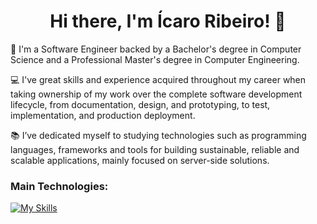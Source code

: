 <h1 align='center'>
  Hi there, I'm Ícaro Ribeiro! 👋
</h1>

👨 I'm a Software Engineer backed by a Bachelor's degree in Computer Science and a Professional Master's degree in Computer Engineering.

💻 I've great skills and experience acquired throughout my career when taking ownership of my work over the complete software development lifecycle, from documentation, design, and prototyping, to test, implementation, and production deployment.

📚 I’ve dedicated myself to studying technologies such as programming languages, frameworks and tools for building sustainable, reliable and scalable applications, mainly focused on server-side solutions.

### Main Technologies:

[![My Skills](https://skillicons.dev/icons?i=nodejs,ts,py,graphql,aws,postgres,redis,docker,terraform,githubactions,git)](https://skillicons.dev)

<!--
**icaroribeiro/icaroribeiro** is a ✨ _special_ ✨ repository because its `README.md` (this file) appears on your GitHub profile.

Here are some ideas to get you started:

- 🔭 I’m currently working on ...
- 🌱 I’m currently learning ...
- 👯 I’m looking to collaborate on ...
- 🤔 I’m looking for help with ...
- 💬 Ask me about ...
- 📫 How to reach me: ...
- 😄 Pronouns: ...
-->

